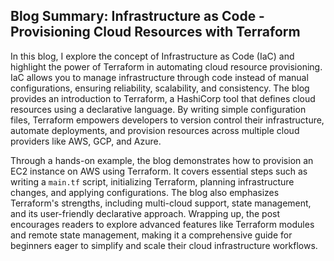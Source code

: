 ## Blog Summary: Infrastructure as Code - Provisioning Cloud Resources with Terraform

In this blog, I explore the concept of Infrastructure as Code (IaC) and highlight the power of Terraform in automating cloud resource provisioning. IaC allows you to manage infrastructure through code instead of manual configurations, ensuring reliability, scalability, and consistency. The blog provides an introduction to Terraform, a HashiCorp tool that defines cloud resources using a declarative language. By writing simple configuration files, Terraform empowers developers to version control their infrastructure, automate deployments, and provision resources across multiple cloud providers like AWS, GCP, and Azure. 

Through a hands-on example, the blog demonstrates how to provision an EC2 instance on AWS using Terraform. It covers essential steps such as writing a `main.tf` script, initializing Terraform, planning infrastructure changes, and applying configurations. The blog also emphasizes Terraform's strengths, including multi-cloud support, state management, and its user-friendly declarative approach. Wrapping up, the post encourages readers to explore advanced features like Terraform modules and remote state management, making it a comprehensive guide for beginners eager to simplify and scale their cloud infrastructure workflows.
